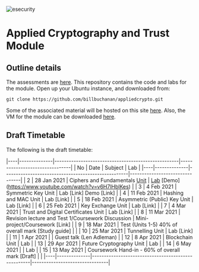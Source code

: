 ![esecurity](https://raw.githubusercontent.com/billbuchanan/appliedcrypto/main/z_associated/esecurity_graphics.png)

# Applied Cryptography and Trust Module 

## Outline details
The assessments are [here](https://github.com/billbuchanan/appliedcrypto/tree/main/z_assessments). This repository contains the code and labs for the module. Open up your Ubuntu instance, and downloaded from:
```
git clone https://github.com/billbuchanan/appliedcrypto.git
```

Some of the associated material will be hosted on this site [here](https://asecuritysite.com/csn11131). Also, the VM for the module can be downloaded [here](https://1drv.ms/u/s!AtLuQYeqHsJljfBbjVakRcSGIsQ3GA?e=DgvMbM).

## Draft Timetable
<p>The following is the draft timetable:</p>

|----|--------------|----------------------------------------------------|--------------------------------|
| No | Date         | Subject                                            | Lab                            |
|----|--------------|----------------------------------------------------|--------------------------------|
| 2  | 28 Jan 2021  | Ciphers and Fundamentals [Unit](https://github.com/billbuchanan/appliedcrypto/tree/master/unit01_cipher_fundamentals)                      | [Lab](ttps://github.com/billbuchanan/appliedcrypto/blob/master/unit01_cipher_fundamentals/lab/new_lab01.pdf) [Demo] (https://www.youtube.com/watch?v=v6H7lHblKes)         |
| 3  | 4 Feb 2021   | Symmetric Key Unit                                 | Lab [Link] Demo [Link]         |
| 4  | 11 Feb 2021  | Hashing and MAC Unit                               | Lab [Link]                     |
| 5  | 18 Feb 2021  | Asymmetric (Public) Key Unit                       | Lab [Link]                     |
| 6  | 25 Feb 2021  | Key Exchange Unit                                  | Lab [Link]                     |
| 7  | 4 Mar 2021   | Trust and Digital Certificates Unit                | Lab [Link]                     |
| 8  | 11 Mar 2021  | Revision lecture and Test 1/Coursework Discussion  | Mini-project/Coursework [Link] |
| 9  | 18 Mar 2021  | Test (Units 1-5) 40% of overall mark [Study guide] |                                |
| 10 | 25 Mar 2021  | Tunnelling Unit                                    | Lab [Link]                     |
| 11 | 1 Apr 2021   |                                                    | Guest talk (Len Adleman)       |
| 12 | 8 Apr 2021   | Blockchain Unit                                    | Lab                            |
| 13 | 29 Apr 2021  | Future Cryptography Unit                           | Lab                            |
| 14 | 6 May 2021   |                                                    | Lab                            |
| 15 | 13 May 2021  | Coursework Hand-in - 60% of overall mark [Draft]   |                                |
|----|--------------|----------------------------------------------------|--------------------------------|









